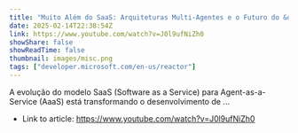 ```yaml
---
title: "Muito Além do SaaS: Arquiteturas Multi-Agentes e o Futuro do &quot;Agent-as-a-Service&quot;"
date: 2025-02-14T22:38:54Z
link: https://www.youtube.com/watch?v=J0l9ufNiZh0
showShare: false
showReadTime: false
thumbnail: images/misc.png
tags: ["developer.microsoft.com/en-us/reactor"]
---
```

A evolução do modelo SaaS (Software as a Service) para Agent-as-a-Service (AaaS) está transformando o desenvolvimento de ...

- Link to article: https://www.youtube.com/watch?v=J0l9ufNiZh0